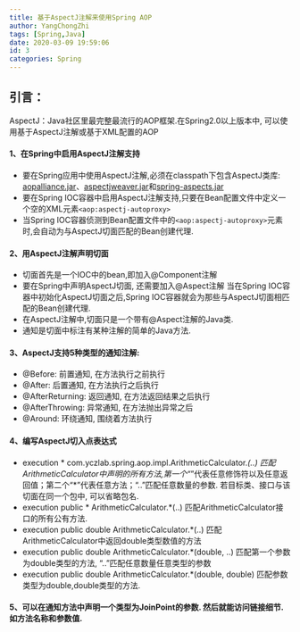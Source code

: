 ```yaml
---
title: 基于AspectJ注解来使用Spring AOP
author: YangChongZhi
tags: [Spring,Java]
date: 2020-03-09 19:59:06
id: 3
categories: Spring
---
```

## 引言：
AspectJ：Java社区里最完整最流行的AOP框架.在Spring2.0以上版本中, 可以使用基于AspectJ注解或基于XML配置的AOP
<!-- more -->

#### 1、在Spring中启用AspectJ注解支持
- 要在Spring应用中使用AspectJ注解,必须在classpath下包含AspectJ类库: [aopalliance.jar](aopalliance-1.0.jar)、[aspectjweaver.jar](aspectjweaver-1.9.4.jar)和[spring-aspects.jar](spring-aspects-5.2.3.jar)
- 要在Spring IOC容器中启用AspectJ注解支持,只要在Bean配置文件中定义一个空的XML元素```<aop:aspectj-autoproxy>```
- 当Spring IOC容器侦测到Bean配置文件中的```<aop:aspectj-autoproxy>```元素时,会自动为与AspectJ切面匹配的Bean创建代理.

#### 2、用AspectJ注解声明切面
- 切面首先是一个IOC中的bean,即加入@Component注解
- 要在Spring中声明AspectJ切面, 还需要加入@Aspect注解
当在Spring IOC容器中初始化AspectJ切面之后,Spring IOC容器就会为那些与AspectJ切面相匹配的Bean创建代理.
- 在AspectJ注解中,切面只是一个带有@Aspect注解的Java类.
- 通知是切面中标注有某种注解的简单的Java方法.

#### 3、AspectJ支持5种类型的通知注解:
- @Before: 前置通知, 在方法执行之前执行
- @After: 后置通知, 在方法执行之后执行
- @AfterReturning: 返回通知, 在方法返回结果之后执行
- @AfterThrowing: 异常通知, 在方法抛出异常之后
- @Around: 环绕通知, 围绕着方法执行

#### 4、编写AspectJ切入点表达式
- execution * com.yczlab.spring.aop.impl.ArithmeticCalculator.*(..)
匹配ArithmeticCalculator中声明的所有方法,第一个“*”代表任意修饰符以及任意返回值；第二个“*”代表任意方法；“..”匹配任意数量的参数. 若目标类、接口与该切面在同一个包中, 可以省略包名.
- execution public * ArithmeticCalculator.*(..)
匹配ArithmeticCalculator接口的所有公有方法.
- execution public double ArithmeticCalculator.*(..)
匹配ArithmeticCalculator中返回double类型数值的方法
- execution public double ArithmeticCalculator.*(double, ..)
匹配第一个参数为double类型的方法, “..”匹配任意数量任意类型的参数
- execution public double ArithmeticCalculator.*(double, double)
匹配参数类型为double,double类型的方法.

#### 5、可以在通知方法中声明一个类型为JoinPoint的参数. 然后就能访问链接细节. 如方法名称和参数值.
